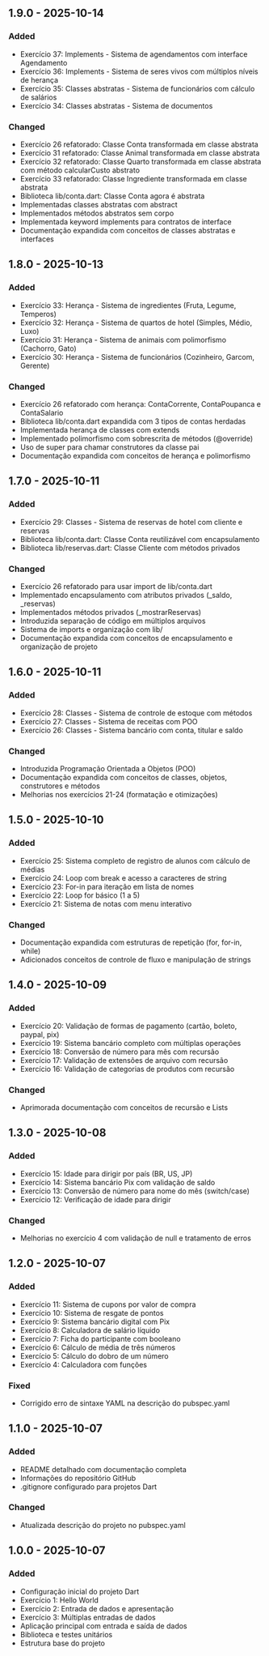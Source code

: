## 1.9.0 - 2025-10-14

### Added
- Exercício 37: Implements - Sistema de agendamentos com interface Agendamento
- Exercício 36: Implements - Sistema de seres vivos com múltiplos níveis de herança
- Exercício 35: Classes abstratas - Sistema de funcionários com cálculo de salários
- Exercício 34: Classes abstratas - Sistema de documentos

### Changed
- Exercício 26 refatorado: Classe Conta transformada em classe abstrata
- Exercício 31 refatorado: Classe Animal transformada em classe abstrata
- Exercício 32 refatorado: Classe Quarto transformada em classe abstrata com método calcularCusto abstrato
- Exercício 33 refatorado: Classe Ingrediente transformada em classe abstrata
- Biblioteca lib/conta.dart: Classe Conta agora é abstrata
- Implementadas classes abstratas com abstract
- Implementados métodos abstratos sem corpo
- Implementada keyword implements para contratos de interface
- Documentação expandida com conceitos de classes abstratas e interfaces

## 1.8.0 - 2025-10-13

### Added
- Exercício 33: Herança - Sistema de ingredientes (Fruta, Legume, Temperos)
- Exercício 32: Herança - Sistema de quartos de hotel (Simples, Médio, Luxo)
- Exercício 31: Herança - Sistema de animais com polimorfismo (Cachorro, Gato)
- Exercício 30: Herança - Sistema de funcionários (Cozinheiro, Garcom, Gerente)

### Changed
- Exercício 26 refatorado com herança: ContaCorrente, ContaPoupanca e ContaSalario
- Biblioteca lib/conta.dart expandida com 3 tipos de contas herdadas
- Implementada herança de classes com extends
- Implementado polimorfismo com sobrescrita de métodos (@override)
- Uso de super para chamar construtores da classe pai
- Documentação expandida com conceitos de herança e polimorfismo

## 1.7.0 - 2025-10-11

### Added
- Exercício 29: Classes - Sistema de reservas de hotel com cliente e reservas
- Biblioteca lib/conta.dart: Classe Conta reutilizável com encapsulamento
- Biblioteca lib/reservas.dart: Classe Cliente com métodos privados

### Changed
- Exercício 26 refatorado para usar import de lib/conta.dart
- Implementado encapsulamento com atributos privados (_saldo, _reservas)
- Implementados métodos privados (_mostrarReservas)
- Introduzida separação de código em múltiplos arquivos
- Sistema de imports e organização com lib/
- Documentação expandida com conceitos de encapsulamento e organização de projeto

## 1.6.0 - 2025-10-11

### Added
- Exercício 28: Classes - Sistema de controle de estoque com métodos
- Exercício 27: Classes - Sistema de receitas com POO
- Exercício 26: Classes - Sistema bancário com conta, titular e saldo

### Changed
- Introduzida Programação Orientada a Objetos (POO)
- Documentação expandida com conceitos de classes, objetos, construtores e métodos
- Melhorias nos exercícios 21-24 (formatação e otimizações)

## 1.5.0 - 2025-10-10

### Added
- Exercício 25: Sistema completo de registro de alunos com cálculo de médias
- Exercício 24: Loop com break e acesso a caracteres de string
- Exercício 23: For-in para iteração em lista de nomes
- Exercício 22: Loop for básico (1 a 5)
- Exercício 21: Sistema de notas com menu interativo

### Changed
- Documentação expandida com estruturas de repetição (for, for-in, while)
- Adicionados conceitos de controle de fluxo e manipulação de strings

## 1.4.0 - 2025-10-09

### Added
- Exercício 20: Validação de formas de pagamento (cartão, boleto, paypal, pix)
- Exercício 19: Sistema bancário completo com múltiplas operações
- Exercício 18: Conversão de número para mês com recursão
- Exercício 17: Validação de extensões de arquivo com recursão
- Exercício 16: Validação de categorias de produtos com recursão

### Changed
- Aprimorada documentação com conceitos de recursão e Lists

## 1.3.0 - 2025-10-08

### Added
- Exercício 15: Idade para dirigir por país (BR, US, JP)
- Exercício 14: Sistema bancário Pix com validação de saldo
- Exercício 13: Conversão de número para nome do mês (switch/case)
- Exercício 12: Verificação de idade para dirigir

### Changed
- Melhorias no exercício 4 com validação de null e tratamento de erros

## 1.2.0 - 2025-10-07

### Added
- Exercício 11: Sistema de cupons por valor de compra
- Exercício 10: Sistema de resgate de pontos
- Exercício 9: Sistema bancário digital com Pix
- Exercício 8: Calculadora de salário líquido
- Exercício 7: Ficha do participante com booleano
- Exercício 6: Cálculo de média de três números
- Exercício 5: Cálculo do dobro de um número
- Exercício 4: Calculadora com funções

### Fixed
- Corrigido erro de sintaxe YAML na descrição do pubspec.yaml

## 1.1.0 - 2025-10-07

### Added
- README detalhado com documentação completa
- Informações do repositório GitHub
- .gitignore configurado para projetos Dart

### Changed
- Atualizada descrição do projeto no pubspec.yaml

## 1.0.0 - 2025-10-07

### Added
- Configuração inicial do projeto Dart
- Exercício 1: Hello World
- Exercício 2: Entrada de dados e apresentação
- Exercício 3: Múltiplas entradas de dados
- Aplicação principal com entrada e saída de dados
- Biblioteca e testes unitários
- Estrutura base do projeto
